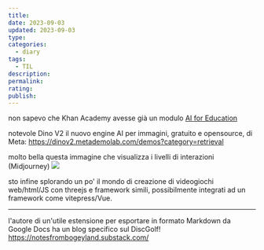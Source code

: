```yaml
---
title: 
date: 2023-09-03
updated: 2023-09-03
type: 
categories:
  - diary
tags:
  - TIL
description: 
permalink: 
rating: 
publish:
---
```

non sapevo che Khan Academy avesse già un modulo [AI for Education](https://www.khanacademy.org/college-careers-more/ai-for-education)

notevole Dino V2 il nuovo engine AI per immagini, gratuito e opensource, di Meta:
https://dinov2.metademolab.com/demos?category=retrieval

molto bella questa immagine che visualizza i livelli di interazioni (Midjourney)
![](../../assets/img/ai/ai-interazioni-dettagli.jpg)


sto infine splorando un po' il mondo di creazione di videogiochi web/html/JS con threejs e framework simili, possibilmente integrati ad un framework come vitepress/Vue.

---

l'autore di un'utile estensione per esportare in formato Markdown da Google Docs ha un blog specifico sul DiscGolf! https://notesfrombogeyland.substack.com/

